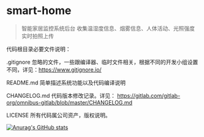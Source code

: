 # smart-home
> 智能家居监控系统后台
> 收集温湿度信息、烟雾信息、人体活动、光照强度
> 实时拍照上传

代码根目录必要文件说明：

.gitignore 忽略的文件，一些跟编译器、临时文件相关，根据不同的开发小组设置不同，详见：https://www.gitignore.io/

README.md 简单描述系统功能以及代码编译说明

CHANGELOG.md 代码版本修改记录。详见： https://gitlab.com/gitlab-org/omnibus-gitlab/blob/master/CHANGELOG.md

LICENSE 所有代码属公司资产，版权说明。

[![Anurag's GitHub stats](https://github-readme-stats.vercel.app/api?username=amwyyyy)](https://github.com/anuraghazra/github-readme-stats)
